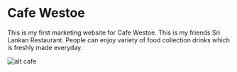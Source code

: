 # Cafe Westoe

This is my first marketing website for Cafe Westoe. This is my friends Sri Lankan Restaurant. People can enjoy variety of food collection drinks which is freshly made everyday.

![alt cafe](images/cafe.png)



